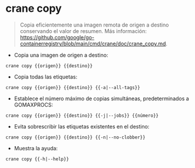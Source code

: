 # crane copy

> Copia eficientemente una imagen remota de origen a destino conservando el valor de resumen.
> Más información: <https://github.com/google/go-containerregistry/blob/main/cmd/crane/doc/crane_copy.md>.

- Copia una imagen de origen a destino:

`crane copy {{origen}} {{destino}}`

- Copia todas las etiquetas:

`crane copy {{origen}} {{destino}} {{-a|--all-tags}}`

- Establece el número máximo de copias simultáneas, predeterminados a GOMAXPROCS:

`crane copy {{origen}} {{destino}} {{-j|--jobs}} {{número}}`

- Evita sobrescribir las etiquetas existentes en el destino:

`crane copy {{origen}} {{destino}} {{-n|--no-clobber}}`

- Muestra la ayuda:

`crane copy {{-h|--help}}`

